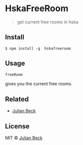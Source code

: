 # HskaFreeRoom

> get current free rooms in hska


## Install

```
$ npm install -g  hskafreeroom
```


## Usage
```js
freeRoom
```
gives you the current free rooms.


## Related

- [Julian Beck](https://github.com/jufabeck2202)

## License

MIT © [Julian Beck](https://github.com/jufabeck2202)
